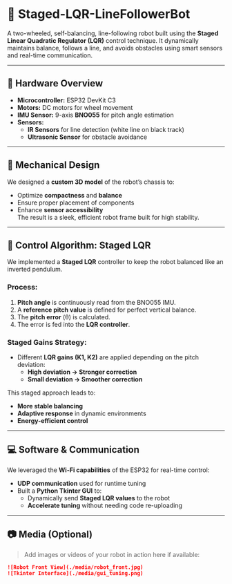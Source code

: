 # 🤖 Staged-LQR-LineFollowerBot

A two-wheeled, self-balancing, line-following robot built using the **Staged Linear Quadratic Regulator (LQR)** control technique. It dynamically maintains balance, follows a line, and avoids obstacles using smart sensors and real-time communication.

---

## 🔧 Hardware Overview

- **Microcontroller:** ESP32 DevKit C3  
- **Motors:** DC motors for wheel movement  
- **IMU Sensor:** 9-axis **BNO055** for pitch angle estimation  
- **Sensors:**
  - **IR Sensors** for line detection (white line on black track)
  - **Ultrasonic Sensor** for obstacle avoidance  

---

## 🧩 Mechanical Design

We designed a **custom 3D model** of the robot’s chassis to:
- Optimize **compactness** and **balance**
- Ensure proper placement of components
- Enhance **sensor accessibility**  
The result is a sleek, efficient robot frame built for high stability.

---

## 🧠 Control Algorithm: Staged LQR

We implemented a **Staged LQR** controller to keep the robot balanced like an inverted pendulum.

### Process:

1. **Pitch angle** is continuously read from the BNO055 IMU.
2. A **reference pitch value** is defined for perfect vertical balance.
3. The **pitch error** (θ) is calculated.
4. The error is fed into the **LQR controller**.

### Staged Gains Strategy:

- Different **LQR gains (K1, K2)** are applied depending on the pitch deviation:
  - **High deviation → Stronger correction**
  - **Small deviation → Smoother correction**

This staged approach leads to:
- **More stable balancing**
- **Adaptive response** in dynamic environments
- **Energy-efficient control**

---

## 💻 Software & Communication

We leveraged the **Wi-Fi capabilities** of the ESP32 for real-time control:

- **UDP communication** used for runtime tuning
- Built a **Python Tkinter GUI** to:
  - Dynamically send **Staged LQR values** to the robot
  - **Accelerate tuning** without needing code re-uploading

---

## 📷 Media (Optional)

> Add images or videos of your robot in action here if available:
```markdown
![Robot Front View](./media/robot_front.jpg)
![Tkinter Interface](./media/gui_tuning.png)

